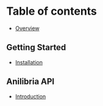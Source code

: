 # Table of contents

* [Overview](README.md)

## Getting Started

* [Installation](getting-started/installation.md)

## Anilibria API

* [Introduction](anilibria-api/introduction.md)

